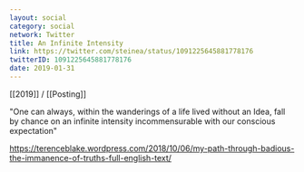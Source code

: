```yaml
---
layout: social
category: social
network: Twitter
title: An Infinite Intensity
link: https://twitter.com/steinea/status/1091225645881778176
twitterID: 1091225645881778176
date: 2019-01-31
---
```


[[2019]] / [[Posting]]

"One can always, within the wanderings of a life lived without an Idea, fall by chance on an infinite intensity incommensurable with our conscious expectation"

<https://terenceblake.wordpress.com/2018/10/06/my-path-through-badious-the-immanence-of-truths-full-english-text/>
